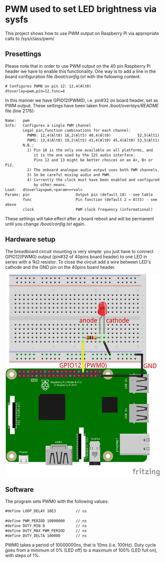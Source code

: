 # PWM used to set LED brightness via sysfs
This project shows how to use PWM output on Raspberry Pi via appropriate calls to /sys/class/pwm/
## Presettings
Please note that in order to use PWM output on the 40 pin Raspberry Pi header we have to enable this functionality. One way is to add a line in the board configuration file */boot/config.txt* with the following content: 
```
# Configures PWM0 on pin 12: 12,4(Alt0)
dtoverlay=pwm,pin=12,func=4
```
In this manner we have GPIO12(PWM0), i.e. pin#32 on board header, set as PWM output. 
These settings have been taken from */boot/overlays/README* file (line 2176):
```
Name:   pwm
Info:   Configures a single PWM channel
        Legal pin,function combinations for each channel:
          PWM0: 12,4(Alt0) 18,2(Alt5) 40,4(Alt0)            52,5(Alt1)
          PWM1: 13,4(Alt0) 19,2(Alt5) 41,4(Alt0) 45,4(Alt0) 53,5(Alt1)
        N.B.:
          1) Pin 18 is the only one available on all platforms, and
             it is the one used by the I2S audio interface.
             Pins 12 and 13 might be better choices on an A+, B+ or Pi2.
          2) The onboard analogue audio output uses both PWM channels.
          3) So be careful mixing audio and PWM.
          4) Currently the clock must have been enabled and configured
             by other means.
Load:   dtoverlay=pwm,<param>=<val>
Params: pin                     Output pin (default 18) - see table
        func                    Pin function (default 2 = Alt5) - see above
        clock                   PWM clock frequency (informational)
```
These settings will take effect after a board reboot and will be permanent until you change */boot/config.txt* again.
## Hardware setup
The breadboard circuit mounting is very simple: you just have to connect GPIO12(PWM0) output (pin#32 of 40pins board header) to one LED in series with a 1k&Omega; resistor. To close the circuit add a wire between LED's cathode and the GND pin on the 40pins board header.
<p align="center">
  <img src="Raspberry_pi_led_pwm_bb.png" width=500/>
</p>

## Software
The program sets PWM0 with the following values:
```
#define LOOP_DELAY 10E3         // us

#define PWM_PERIOD 10000000     // ns
#define DUTY_MIN 0              // ns
#define DUTY_MAX PWM_PERIOD     // ns
#define DUTY_DELTA 100000       // ns
```
PWM0 takes a period of 10000000ns, that is 10ms (i.e. 100Hz). Duty cycle goes from a minimum of 0% (LED off) to a maximum of 100% (LED full on), with steps of 1%.
